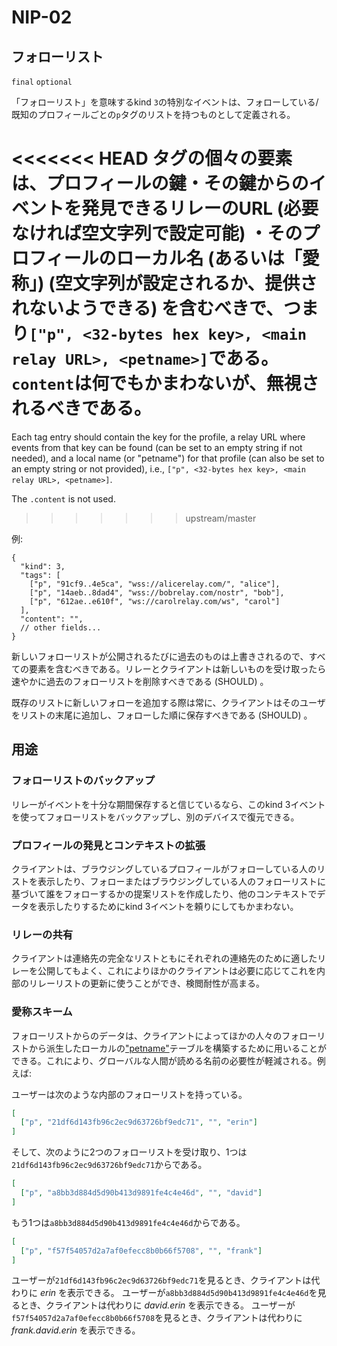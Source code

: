 NIP-02
======

フォローリスト
-----------

`final` `optional`

「フォローリスト」を意味するkind `3`の特別なイベントは、フォローしている/既知のプロフィールごとの`p`タグのリストを持つものとして定義される。

<<<<<<< HEAD
タグの個々の要素は、プロフィールの鍵・その鍵からのイベントを発見できるリレーのURL (必要なければ空文字列で設定可能) ・そのプロフィールのローカル名 (あるいは「愛称」) (空文字列が設定されるか、提供されないようできる) を含むべきで、つまり`["p", <32-bytes hex key>, <main relay URL>, <petname>]`である。`content`は何でもかまわないが、無視されるべきである。
=======
Each tag entry should contain the key for the profile, a relay URL where events from that key can be found (can be set to an empty string if not needed), and a local name (or "petname") for that profile (can also be set to an empty string or not provided), i.e., `["p", <32-bytes hex key>, <main relay URL>, <petname>]`.

The `.content` is not used.
>>>>>>> upstream/master

例:

```jsonc
{
  "kind": 3,
  "tags": [
    ["p", "91cf9..4e5ca", "wss://alicerelay.com/", "alice"],
    ["p", "14aeb..8dad4", "wss://bobrelay.com/nostr", "bob"],
    ["p", "612ae..e610f", "ws://carolrelay.com/ws", "carol"]
  ],
  "content": "",
  // other fields...
}
```

新しいフォローリストが公開されるたびに過去のものは上書きされるので、すべての要素を含むべきである。リレーとクライアントは新しいものを受け取ったら速やかに過去のフォローリストを削除すべきである (SHOULD) 。

既存のリストに新しいフォローを追加する際は常に、クライアントはそのユーザをリストの末尾に追加し、フォローした順に保存すべきである (SHOULD) 。

## 用途

### フォローリストのバックアップ

リレーがイベントを十分な期間保存すると信じているなら、このkind 3イベントを使ってフォローリストをバックアップし、別のデバイスで復元できる。

### プロフィールの発見とコンテキストの拡張

クライアントは、ブラウジングしているプロフィールがフォローしている人のリストを表示したり、フォローまたはブラウジングしている人のフォローリストに基づいて誰をフォローするかの提案リストを作成したり、他のコンテキストでデータを表示したりするためにkind 3イベントを頼りにしてもかまわない。

### リレーの共有

クライアントは連絡先の完全なリストともにそれぞれの連絡先のために適したリレーを公開してもよく、これによりほかのクライアントは必要に応じてこれを内部のリレーリストの更新に使うことができ、検閲耐性が高まる。

### 愛称スキーム

フォローリストからのデータは、クライアントによってほかの人々のフォローリストから派生したローカルの["petname"](http://www.skyhunter.com/marcs/petnames/IntroPetNames.html)テーブルを構築するために用いることができる。これにより、グローバルな人間が読める名前の必要性が軽減される。例えば:

ユーザーは次のような内部のフォローリストを持っている。

```json
[
  ["p", "21df6d143fb96c2ec9d63726bf9edc71", "", "erin"]
]
```

そして、次のように2つのフォローリストを受け取り、1つは`21df6d143fb96c2ec9d63726bf9edc71`からである。

```json
[
  ["p", "a8bb3d884d5d90b413d9891fe4c4e46d", "", "david"]
]
```

もう1つは`a8bb3d884d5d90b413d9891fe4c4e46d`からである。

```json
[
  ["p", "f57f54057d2a7af0efecc8b0b66f5708", "", "frank"]
]
```

ユーザーが`21df6d143fb96c2ec9d63726bf9edc71`を見るとき、クライアントは代わりに _erin_ を表示できる。
ユーザーが`a8bb3d884d5d90b413d9891fe4c4e46d`を見るとき、クライアントは代わりに _david.erin_ を表示できる。
ユーザーが`f57f54057d2a7af0efecc8b0b66f5708`を見るとき、クライアントは代わりに _frank.david.erin_ を表示できる。
